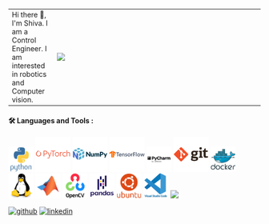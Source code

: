 <table border="0">
 <tr>
    <td> Hi there 👋, I'm Shiva.
   I am a Control Engineer. I am interested in robotics and Computer vision.</td>
    <td><img style="float: right;" src="https://raw.githubusercontent.com/lauragift21/lauragift21/master/code.gif" width="400"/></td>
 </tr>
</table>

#### :hammer_and_wrench: Languages and Tools :
<div>
   <img src="https://github.com/devicons/devicon/blob/master/icons/python/python-original-wordmark.svg" width="50">
   <img src="https://github.com/devicons/devicon/blob/master/icons/pytorch/pytorch-plain-wordmark.svg" width="70">
   <img src="https://github.com/devicons/devicon/blob/master/icons/numpy/numpy-original-wordmark.svg" width="70">
   <img src="https://github.com/devicons/devicon/blob/master/icons/tensorflow/tensorflow-original-wordmark.svg" width="70">
   <img src="https://github.com/devicons/devicon/blob/master/icons/pycharm/pycharm-original-wordmark.svg" width="50">
   <img src="https://github.com/devicons/devicon/blob/master/icons/git/git-original-wordmark.svg" width="70">
   <img src="https://github.com/devicons/devicon/blob/master/icons/docker/docker-original-wordmark.svg" width="50">
   <img src="https://github.com/devicons/devicon/blob/master/icons/linux/linux-original.svg" width="50">
   <img src="https://github.com/devicons/devicon/blob/master/icons/matlab/matlab-original.svg" width="50">
   <img src="https://github.com/devicons/devicon/blob/master/icons/opencv/opencv-original-wordmark.svg" width="50">
   <img src="https://github.com/devicons/devicon/blob/master/icons/pandas/pandas-original-wordmark.svg" width="50">
   <img src="https://github.com/devicons/devicon/blob/master/icons/ubuntu/ubuntu-plain-wordmark.svg" width="50">
   <img src="https://github.com/devicons/devicon/blob/master/icons/vscode/vscode-original-wordmark.svg" width="50">
   <img src="https://www.yarp.it/latest/yarp-logo-name.png" width="60">
</div>

[<img src='https://cdn.jsdelivr.net/npm/simple-icons@3.0.1/icons/github.svg' alt='github' height='40'>](https://github.com/shivahanifi)  [<img src='https://cdn.jsdelivr.net/npm/simple-icons@3.0.1/icons/linkedin.svg' alt='linkedin' height='40'>](https://www.linkedin.com/in/shivahanifi/)  


